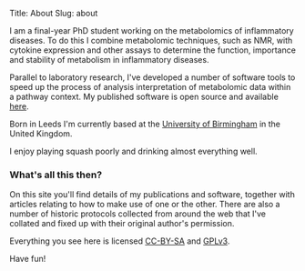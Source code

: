 Title: About
Slug: about

I am a final-year PhD student working on the metabolomics of inflammatory diseases. 
To do this I combine metabolomic techniques, such as NMR, with cytokine expression and other assays to determine the function, importance and stability of metabolism in inflammatory diseases.

Parallel to laboratory research, I've developed a number of software tools to 
speed up the process of analysis interpretation of metabolomic data within a pathway context. My published software is open source and available [here][software].

Born in Leeds I'm currently based at the [University of Birmingham][uob] in the United Kingdom.

I enjoy playing squash poorly and drinking almost everything well.

### What's all this then?

On this site you'll find details of my publications and software, together with articles
relating to how to make use of one or the other. There are also a number of historic protocols collected from around the web that I've collated and fixed up with their original author's permission.

Everything you see here is licensed [CC-BY-SA][cc-by-sa] and [GPLv3][gpl3].

Have fun!

[uob]: http://www.birmingham.ac.uk
[software]: /software
[cc-by-sa]: http://creativecommons.org/licenses/by-sa/3.0/
[gpl3]: http://www.gnu.org/licenses/gpl.html
